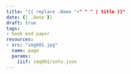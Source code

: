 ```yaml
---
title: "{{ replace .Name "-" " " | title }}"
date: {{ .Date }}
draft: true
tags:
- book end paper
resources:
- src: "img001.jpg"
  name: page
  params:
    iiif: img001/info.json
---
```

